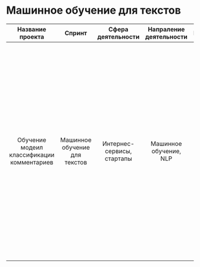 # Машинное обучение для текстов

| Название проекта | Спринт | Сфера деятельности | Напраление деятельности | Навыки | Задачи проекта | Описание проекта |
| :--------: | :-------: | :-------: | :-------: | :-------: | :-------: | :-------: |
| Обучение модеил классификации комментариев | Машинное обучение для текстов | Интернес-сервисы, стартапы | Машинное обучение, NLP| Python, Pandas, Scikit-learn, nltk, tf-idf | Определение токсичности комментарии. |Интернет-магазин запускает новый сервис. Теперь пользователи могут редактировать и дополнять описания товаров, как в вики-сообществах. То есть клиенты предлагают свои правки и комментируют изменения других. Требуется инструмент, который будет искать токсичные комментарии и отправлять их на модерацию.
